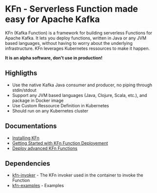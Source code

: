 # KFn - Serverless Function made easy for Apache Kafka

KFn (Kafka Function) is a framework for building serverless Functions for Apache Kafka. It lets you deploy functions, written in Java or any JVM based languages, without having to worry about the underlying infrastructure. KFn leverages Kubernetes ressources to make it happen.

**It is an alpha software, don't use in production!**

## Highligths

* Use the native Kafka Java consumer and producer, no piping through stdin/stdout
* Support any JVM based languages (Java, Clojure, Scala, etc.), and package in Docker image
* Use Custom Ressource Definition in Kubernetes
* Should run on any Kubernetes cluster

## Documentations

* [Installing KFn](https://github.com/dajac/kfn/blob/master/docs/install-with-any-k8s.md)
* [Getting Started with KFn Function Deployement](https://github.com/dajac/kfn/blob/master/docs/getting-started.md)
* [Deploy advanced KFn Functions](https://github.com/dajac/kfn/blob/master/docs/advanced-example.md)

## Dependencies

* [kfn-invoker](https://github.com/dajac/kfn-invoker) - The KFn invoker used in the container to invoke the Function
* [kfn-examples](https://github.com/dajac/kfn-examples) - Examples

